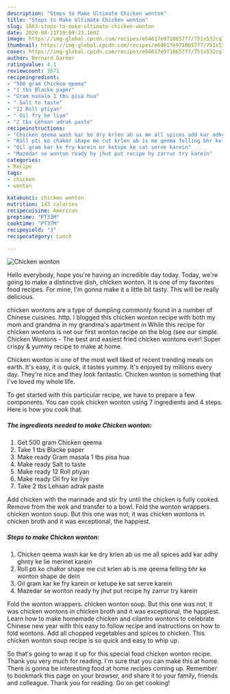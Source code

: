 ```yaml
---
description: "Steps to Make Ultimate Chicken wonton"
title: "Steps to Make Ultimate Chicken wonton"
slug: 1883-steps-to-make-ultimate-chicken-wonton
date: 2020-08-11T19:09:23.160Z
image: https://img-global.cpcdn.com/recipes/e64617e9710657f7/751x532cq70/chicken-wonton-recipe-main-photo.jpg
thumbnail: https://img-global.cpcdn.com/recipes/e64617e9710657f7/751x532cq70/chicken-wonton-recipe-main-photo.jpg
cover: https://img-global.cpcdn.com/recipes/e64617e9710657f7/751x532cq70/chicken-wonton-recipe-main-photo.jpg
author: Bernard Garner
ratingvalue: 4.1
reviewcount: 1671
recipeingredient:
- "500 gram Chicken qeema"
- "1 tbs Blacke paper"
- "Gram masala 1 tbs pisa hua"
- " Salt to taste"
- "12 Roll ptiyan"
- " Oil fry ke liye"
- "2 tbs Lehsan adrak paste"
recipeinstructions:
- "Chicken qeema wash kar ke dry krlen ab us me all spices add kar adhy ghnty ke lie merinet karein"
- "Roll pti ko chakor shape me cut krlen ab is me qeema felling bhr ke wonton shape de dein"
- "Oil gram kar ke fry karein or ketupe ke sat serve karein"
- "Mazedar se wonton ready hy jhut put recipe hy zarrur try karein"
categories:
- Recipe
tags:
- chicken
- wonton

katakunci: chicken wonton 
nutrition: 143 calories
recipecuisine: American
preptime: "PT33M"
cooktime: "PT37M"
recipeyield: "3"
recipecategory: Lunch

---
```



![Chicken wonton](https://img-global.cpcdn.com/recipes/e64617e9710657f7/751x532cq70/chicken-wonton-recipe-main-photo.jpg)

Hello everybody, hope you're having an incredible day today. Today, we're going to make a distinctive dish, chicken wonton. It is one of my favorites food recipes. For mine, I'm gonna make it a little bit tasty. This will be really delicious.

chicken wontons are a type of dumpling commonly found in a number of Chinese cuisines. http. I blogged this chicken wonton recipe with both my mom and grandma in my grandma&#39;s apartment in While this recipe for chicken wontons is not our first wonton recipe on the blog (see our simple. Chicken Wontons - The best and easiest fried chicken wontons ever! Super crispy &amp; yummy recipe to make at home.

Chicken wonton is one of the most well liked of recent trending meals on earth. It's easy, it is quick, it tastes yummy. It's enjoyed by millions every day. They're nice and they look fantastic. Chicken wonton is something that I've loved my whole life.


To get started with this particular recipe, we have to prepare a few components. You can cook chicken wonton using 7 ingredients and 4 steps. Here is how you cook that.

<!--inarticleads1-->

##### The ingredients needed to make Chicken wonton:

1. Get 500 gram Chicken qeema
1. Take 1 tbs Blacke paper
1. Make ready Gram masala 1 tbs pisa hua
1. Make ready  Salt to taste
1. Make ready 12 Roll ptiyan
1. Make ready  Oil fry ke liye
1. Take 2 tbs Lehsan adrak paste


Add chicken with the marinade and stir fry until the chicken is fully cooked. Remove from the wok and transfer to a bowl. Fold the wonton wrappers. chicken wonton soup. But this one was not; it was chicken wontons in chicken broth and it was exceptional, the happiest. 

<!--inarticleads2-->

##### Steps to make Chicken wonton:

1. Chicken qeema wash kar ke dry krlen ab us me all spices add kar adhy ghnty ke lie merinet karein
1. Roll pti ko chakor shape me cut krlen ab is me qeema felling bhr ke wonton shape de dein
1. Oil gram kar ke fry karein or ketupe ke sat serve karein
1. Mazedar se wonton ready hy jhut put recipe hy zarrur try karein


Fold the wonton wrappers. chicken wonton soup. But this one was not; it was chicken wontons in chicken broth and it was exceptional, the happiest. Learn how to make homemade chicken and cilantro wontons to celebrate Chinese new year with this easy to follow recipe and instructions on how to fold wontons. Add all chopped vegetables and spices to chicken. This chicken wonton soup recipe is so quick and easy to whip up. 

So that's going to wrap it up for this special food chicken wonton recipe. Thank you very much for reading. I'm sure that you can make this at home. There is gonna be interesting food at home recipes coming up. Remember to bookmark this page on your browser, and share it to your family, friends and colleague. Thank you for reading. Go on get cooking!
